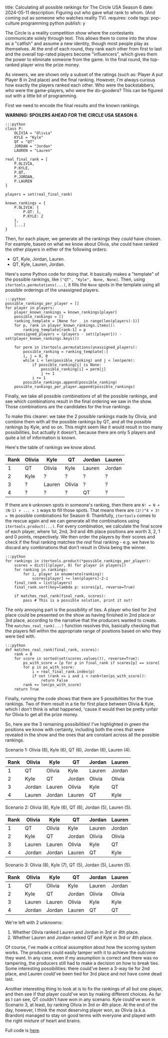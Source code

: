 title: Calculating all possible rankings for The Circle USA Season 6
date: 2024-05-11
description: Figuring out who gave what rank to whom. (And coming out as someone who watches reality TV).
requires: code
tags: pop-culture programming python
publish: y

The Circle is a reality competition show where the contestants communicate solely through text. This allows them to come into the show as a "catfish" and assume a new identity, though most people play as themselves. At the end of each round, they rank each other from first to last and the overall top-rated players become "influencers", which gives them the power to eliminate someone from the game. In the final round, the top-ranked player wins the prize money.

As viewers, we are shown only a subset of the ratings (such as: Player A put Player B in 2nd place) and the final ranking. However, I'm always curious how exactly the players ranked each other. Who were the backstabbers, who were the game-players, who were the do-gooders? This can be figured out with a little bit of programming.

First we need to encode the final results and the known rankings.

**WARNING: SPOILERS AHEAD FOR THE CIRCLE USA SEASON 6**.

	:::python
	class P:
		OLIVIA = "Olivia"
		KYLE = "Kyle"
		QT = "QT"
		JORDAN = "Jordan"
		LAUREN = "Lauren"

	real_final_rank = [
		P.OLIVIA,
		P.KYLE,
		P.QT,
		P.JORDAN,
		P.LAUREN
	]

	players = set(real_final_rank)

	known_rankings = {
		P.OLIVIA: {
			P.QT: 1,
			P.KYLE: 2
		},
		[...]
	}

Then, for each player, we generate all the rankings they *could* have chosen. For example, based on what we know about Olivia, she could have ranked the other players in either of the following orders:

* QT, Kyle, Jordan, Lauren.
* QT, Kyle, Lauren, Jordan.

Here's some Python code for doing that. It basically makes a "template" of the possible rankings, like `["QT", "Kyle", None, None]`. Then, using `itertools.permutations(...)`, it fills the `None` spots in the template using all possible orderings of the unassigned players.

	:::python
	possible_rankings_per_player = []
	for player in players:
		player_known_rankings = known_rankings[player]
		possible_rankings = []
		ranking_template = [None for _ in range(len(players)-1)]
		for p, rank in player_known_rankings.items():
			ranking_template[rank-1] = p
		unassigned_players = (players - set([player])) - set(player_known_rankings.keys())

		for perm in itertools.permutations(unassigned_players):
			possible_ranking = ranking_template[:]
			i, j = 0, 0
			while i < len(possible_ranking) and j < len(perm):
				if possible_ranking[i] is None:
					possible_ranking[i] = perm[j]
					j += 1
				i += 1
			possible_rankings.append(possible_ranking)
		possible_rankings_per_player.append(possible_rankings)

Finally, we take all possible *combinations* of all the possible rankings, and see which combinations result in the final ordering we saw in the show. Those combinations are the candidates for the true rankings.

To make this clearer: we take the 2 possible rankings made by Olivia, and combine them with all the possible rankings by QT, and all the possible rankings by Kyle, and so on. This might seem like it would result in too many possibilities, but actually it doesn't, because there are only 5 players and quite a lot of information is known.

Here's the table of rankings we know about.

<div class="cooltablewrap">
<table>
<thead>
  <tr>
    <th>Rank</th>
    <th>Olivia</th>
    <th>Kyle</th>
    <th>QT</th>
    <th>Jordan</th>
    <th>Lauren</th>
  </tr>
</thead>
<tbody>
  <tr>
    <td>1</td>
    <td>QT</td>
    <td>Olivia</td>
    <td>Kyle</td>
    <td>Lauren</td>
    <td>Jordan</td>
  </tr>
  <tr>
    <td>2</td>
    <td>Kyle</td>
    <td>?</td>
    <td>?</td>
    <td>?</td>
    <td>?</td>
  </tr>
  <tr>
    <td>3</td>
    <td>?</td>
    <td>Lauren</td>
    <td>Olivia</td>
    <td>?</td>
    <td>?</td>
  </tr>
  <tr>
    <td>4</td>
    <td>?</td>
    <td>?</td>
    <td>?</td>
    <td>QT</td>
    <td>?</td>
  </tr>
</tbody>
</table>
</div>

If there are `N` unknown spots in someone's ranking, then there are `N! = N × (N-1) × ... × 1` ways to fill those spots. That means there are `(2!)^4 × 3! = 96` possible combinations for Season 6. Thankfully, `itertools` comes to the rescue again and we can generate all the combinations using `itertools.product(...)`. For every combination, we calculate the final score of each player, where 1st, 2nd, 3rd and 4th place positions are worth 3, 2, 1 and 0 points, respectively. We then order the players by their scores and check if the final ranking matches the *real* final ranking - e.g. we have to discard any combinations that don't result in Olivia being the winner.

	:::python
	for rankings in itertools.product(*possible_rankings_per_player):
		scores = dict([(player, 0) for player in players])
		for ranking in rankings:
			for i, player in enumerate(ranking):
				scores[player] += len(players)-2-i
		final_rank = list(players)
		final_rank.sort(key=lambda p: scores[p], reverse=True)

		if matches_real_rank(final_rank, scores):
			pass # This is a possible solution, print it out!

The only annoying part is the possibility of ties. A player who tied for 2nd place could be presented on the show as having finished in 2nd place *or* 3rd place, according to the narrative that the producers wanted to create. The `matches_real_rank(...)` function resolves this, basically checking that the players fell within the appropriate range of positions based on who they were tied with.

	:::python
	def matches_real_rank(final_rank, scores):
		rank = 0
		for score in sorted(set(scores.values()), reverse=True):
			ps_with_score = [p for p in final_rank if scores[p] == score]
			for p in ps_with_score:
				i = real_final_rank.index(p)
				if not (rank <= i and i < rank+len(ps_with_score)):
					return False
			rank += len(ps_with_score)
		return True

Finally, running the code shows that there are 5 possibilities for the true rankings. Two of them result in a tie for first place between Olivia & Kyle, which I don't think is what happened, 'cause it would then be pretty unfair for Olivia to get all the prize money.

So, here are the 3 remaining possibilities! I've highlighted in green the positions we know with certainty, including both the ones that were revealed in the show and the ones that are constant across all the possible rankings.

Scenario 1: Olivia (8), Kyle (6), QT (6), Jordan (6), Lauren (4).

<div class="cooltablewrap">
<table>
<thead>
  <tr>
    <th>Rank</th>
    <th>Olivia</th>
    <th>Kyle</th>
    <th>QT</th>
    <th>Jordan</th>
    <th>Lauren</th>
  </tr>
</thead>
<tbody>

<tr><td>1</td>
<td class="incel">QT</td>
<td class="incel">Olivia</td>
<td class="incel">Kyle</td>
<td class="incel">Lauren</td>
<td class="incel">Jordan</td>
</tr>
<tr><td>2</td>
<td class="incel">Kyle</td>
<td class="incel">QT</td>
<td class="incel">Jordan</td>
<td class="incel">Olivia</td>
<td class="incel">Olivia</td>
</tr>
<tr><td>3</td>
<td>Jordan</td>
<td class="incel">Lauren</td>
<td class="incel">Olivia</td>
<td>Kyle</td>
<td>QT</td>
</tr>
<tr><td>4</td>
<td>Lauren</td>
<td class="incel">Jordan</td>
<td class="incel">Lauren</td>
<td>QT</td>
<td>Kyle</td>
</tr>
</tbody>
</table>
</div>

Scenario 2: Olivia (8), Kyle (6), QT (6), Jordan (5), Lauren (5).

<div class="cooltablewrap">
<table>
<thead>
  <tr>
    <th>Rank</th>
    <th>Olivia</th>
    <th>Kyle</th>
    <th>QT</th>
    <th>Jordan</th>
    <th>Lauren</th>
  </tr>
</thead>
<tbody>

<tr><td>1</td>
<td class="incel">QT</td>
<td class="incel">Olivia</td>
<td class="incel">Kyle</td>
<td class="incel">Lauren</td>
<td class="incel">Jordan</td>
</tr>
<tr><td>2</td>
<td class="incel">Kyle</td>
<td class="incel">QT</td>
<td class="incel">Jordan</td>
<td class="incel">Olivia</td>
<td class="incel">Olivia</td>
</tr>
<tr><td>3</td>
<td>Lauren</td>
<td class="incel">Lauren</td>
<td class="incel">Olivia</td>
<td>Kyle</td>
<td>QT</td>
</tr>
<tr><td>4</td>
<td>Jordan</td>
<td class="incel">Jordan</td>
<td class="incel">Lauren</td>
<td>QT</td>
<td>Kyle</td>
</tr>
</tbody>
</table>
</div>

Scenario 3: Olivia (8), Kyle (7), QT (5), Jordan (5), Lauren (5).

<div class="cooltablewrap">
<table>
<thead>
  <tr>
    <th>Rank</th>
    <th>Olivia</th>
    <th>Kyle</th>
    <th>QT</th>
    <th>Jordan</th>
    <th>Lauren</th>
  </tr>
</thead>
<tbody>

<tr><td>1</td>
<td class="incel">QT</td>
<td class="incel">Olivia</td>
<td class="incel">Kyle</td>
<td class="incel">Lauren</td>
<td class="incel">Jordan</td>
</tr>
<tr><td>2</td>
<td class="incel">Kyle</td>
<td class="incel">QT</td>
<td class="incel">Jordan</td>
<td class="incel">Olivia</td>
<td class="incel">Olivia</td>
</tr>
<tr><td>3</td>
<td>Lauren</td>
<td class="incel">Lauren</td>
<td class="incel">Olivia</td>
<td>Kyle</td>
<td>Kyle</td>
</tr>
<tr><td>4</td>
<td>Jordan</td>
<td class="incel">Jordan</td>
<td class="incel">Lauren</td>
<td>QT</td>
<td>QT</td>
</tr>
</tbody>
</table>
</div>

We're left with 2 unknowns:

1. Whether Olivia ranked Lauren and Jordan in 3rd or 4th place.
2. Whether Lauren and Jordan ranked QT and Kyle in 3rd or 4th place.

Of course, I've made a critical assumption about how the scoring system works. The producers could easily tamper with it to achieve the outcome they want. In any case, even if my assumption is correct and there was no tampering, the producers still had to make a decision on how to break ties. Some interesting possibilities: there could've been a 3-way tie for 2nd place, and Lauren could've been tied for 3rd place and not have come dead last.

Another interesting thing to look at is to fix the rankings of all but one player, and then see if that player could've won by making different choices. As far as I can see, QT couldn't have won in any scenario. Kyle could've won in Scenario 3, at least, by ranking Olivia in 3rd or 4th place. At the end of the day, however, I think the most deserving player won, as Olivia (a.k.a. Brandon) managed to stay on good terms with everyone and played with the right mixture of heart and brains.

Full code is [here](https://gist.github.com/Kevinpgalligan/9e64c54b55f5f23408a67098bc83e625).
